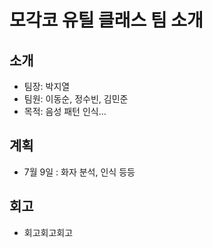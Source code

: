 # 모각코 유틸 클래스 팀 소개

## 소개
- 팀장: 박지열
- 팀원: 이동순, 정수빈, 김민준 
- 목적: 음성 패턴 인식...

## 계획
- 7월 9일 : 화자 분석, 인식 등등

## 회고
- 회고회고회고